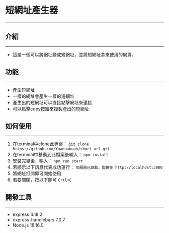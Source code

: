 # 短網址產生器
--- 
## 介紹
---
- 這是一個可以將網址變成短網址，並將短網址拿來使用的網頁。
## 功能
---
- 產生短網址
- 一樣的網址會產生一樣的短網址
- 產生出的短網址可以直接點擊網址來連接
- 可以點擊copy按鈕來複製產出的短網址
## 如何使用
---
1. 在terminal中clone此專案：
``` git clone https://github.com/Yuanuanuan/short_url.git ```
2. 在terminal中移動到此檔案後輸入：
``` npm install ```
3. 安裝完畢後，輸入：
``` npm run start ```
4. 若顯示以下訊息代表成功運行：
``` 伺服器已啟動，監聽在 http://localhost:3000 ```
5. 將網址打開即可開始使用
6. 若要關閉，按以下即可
``` Crtl+C  ```
## 開發工具
---
- express 4.18.2
- express-handlebars 7.0.7
- Node.js 18.16.0
